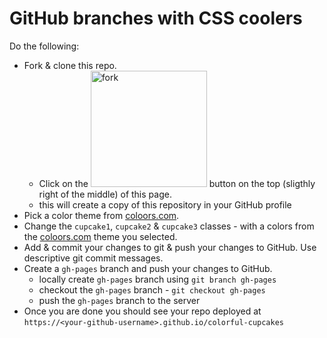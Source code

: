 # GitHub branches with CSS coolers

Do the following:

* Fork & clone this repo.
  * Click on the <img width="186" alt="fork" src="https://user-images.githubusercontent.com/34037/234361154-44ae466e-d909-4c06-89ec-25f9bbb93df4.png"> button on the top (sligthly right of the middle) of this page.
  * this will create a copy of this repository in your GitHub profile
* Pick a color theme from [coloors.com](http://coloors.com).
* Change the `cupcake1`, `cupcake2` & `cupcake3` classes - with a colors from the [coloors.com](http://coloors.com) theme you selected.
* Add & commit your changes to git & push your changes to GitHub. Use descriptive git commit messages.
* Create a `gh-pages` branch and push your changes to GitHub.
  * locally create `gh-pages` branch using `git branch gh-pages`
  * checkout the `gh-pages` branch - `git checkout gh-pages`
  * push the `gh-pages` branch to the server
* Once you are done you should see your repo deployed at `https://<your-github-username>.github.io/colorful-cupcakes`

